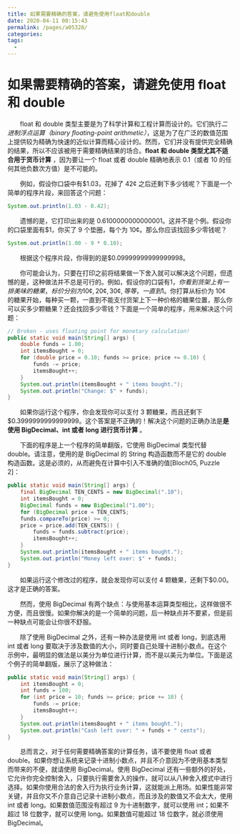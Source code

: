 ```yaml
---
title: 如果需要精确的答案，请避免使用float和double
date: 2020-04-11 00:15:43
permalink: /pages/a05328/
categories:
tags:
  - 
---
```

# 如果需要精确的答案，请避免使用 float 和 double

&emsp;&emsp;float 和 double 类型主要是为了科学计算和工程计算而设计的。它们执行*二进制浮点运算（binary floating-point arithmetic）*，这是为了在广泛的数值范围上提供较为精确为快速的近似计算而精心设计的。然而，它们并没有提供完全精确的结果，所以不应该被用于需要精确结果的场合。**float 和 double 类型尤其不适合用于货币计算** ，因为要让一个 float 或者 double 精确地表示 0.1（或者 10 的任何其他负数次方值）是不可能的。

&emsp;&emsp;例如，假设你口袋中有$1.03，花掉了 42¢ 之后还剩下多少钱呢？下面是一个简单的程序片段，来回答这个问题：

```java
System.out.println(1.03 - 0.42);
```

&emsp;&emsp;遗憾的是，它打印出来的是 0.6100000000000001。这并不是个例。假设你的口袋里面有$1，你买了 9 个垫圈，每个为 10¢。那么你应该找回多少零钱呢？

```java
System.out.println(1.00 - 9 * 0.10);
```

&emsp;&emsp;根据这个程序片段，你得到的是\$0.09999999999999998。

&emsp;&emsp;你可能会认为，只要在打印之前将结果做一下舍入就可以解决这个问题，但遗憾的是，这种做法并不总是可行的。例如，假设你的口袋有$1，你看到货架上有一排美味的糖果，标价分别为10¢, 20¢, 30¢, 等等，一直到$1。你打算从标价为 10¢ 的糖果开始，每种买一颗，一直到不能支付货架上下一种价格的糖果位置，那么你可以买多少颗糖果？还会找回多少零钱？下面是一个简单的程序，用来解决这个问题：

```java
// Broken - uses floating point for monetary calculation!
public static void main(String[] args) {
    double funds = 1.00;
    int itemsBought = 0;
    for (double price = 0.10; funds >= price; price += 0.10) {
        funds -= price;
        itemsBought++;
    }
    System.out.println(itemsBought + " items bought.");
    System.out.println("Change: $" + funds);
}
```

&emsp;&emsp;如果你运行这个程序，你会发现你可以支付 3 颗糖果，而且还剩下$0.3999999999999999。这个答案是不正确的！解决这个问题的正确办法是**是使用 BigDecimal、int 或者 long 进行货币计算** 。

&emsp;&emsp;下面的程序是上一个程序的简单翻版，它使用 BigDecimal 类型代替 double。请注意，使用的是 BigDecimal 的 String 构造函数而不是它的 double 构造函数。这是必须的，从而避免在计算中引入不准确的值\[Bloch05, Puzzle 2\]：

```java
public static void main(String[] args) {
    final BigDecimal TEN_CENTS = new BigDecimal(".10");
    int itemsBought = 0;
    BigDecimal funds = new BigDecimal("1.00");
    for (BigDecimal price = TEN_CENTS;
    funds.compareTo(price) >= 0;
    price = price.add(TEN_CENTS)) {
        funds = funds.subtract(price);
        itemsBought++;
    }
    System.out.println(itemsBought + " items bought.");
    System.out.println("Money left over: $" + funds);
}
```

&emsp;&emsp;如果运行这个修改过的程序，就会发现你可以支付 4 颗糖果，还剩下$0.00。这才是正确的答案。

&emsp;&emsp;然而，使用 BigDecimal 有两个缺点：与使用基本运算类型相比，这样做很不方便，而且很慢。如果你解决的是一个简单的问题，后一种缺点并不要紧，但是前一种缺点可能会让你很不舒服。

&emsp;&emsp;除了使用 BigDecimal 之外，还有一种办法是使用 int 或者 long，到底选用 int 或者 long 要取决于涉及数值的大小，同时要自己处理十进制小数点。在这个示例中，最明显的做法是以美分为单位进行计算，而不是以美元为单位。下面是这个例子的简单翻版，展示了这种做法：

```java
public static void main(String[] args) {
    int itemsBought = 0;
    int funds = 100;
    for (int price = 10; funds >= price; price += 10) {
        funds -= price;
        itemsBought++;
    }
    System.out.println(itemsBought + " items bought.");
    System.out.println("Cash left over: " + funds + " cents");
}
```

&emsp;&emsp;总而言之，对于任何需要精确答案的计算任务，请不要使用 float 或者 double。如果你想让系统来记录十进制小数点，并且不介意因为不使用基本类型而带来的不便，就请使用 BigDecimal。使用 BigDecimal 还有一些额外的好处，它允许你完全控制舍入，只要执行需要舍入的操作，就可以从八种舍入模式中进行选择。如果你使用合法的舍入行为执行业务计算，这就能派上用场。如果性能非常关键，并且你又不介意自己记录十进制小数点，而且涉及的数值又不会太大，使用 int 或者 long。如果数值范围没有超过 9 为十进制数字，就可以使用 int；如果不超过 18 位数字，就可以使用 long。如果数值可能超过 18 位数字，就必须使用 BigDecimal。

